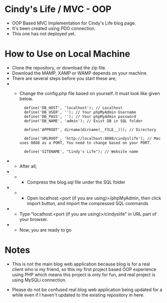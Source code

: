 # Cindy's Life / MVC - OOP
* OOP Based MVC Implementation for Cindy's Life blog page.
* It's been created using PDO connection.
* This one has not deployed yet.

# How to Use on Local Machine
* Clone the repository, or download the zip file.
* Download the MAMP, XAMP or WAMP depends on your machine.
* There are several steps before you start these are;
* * Change the config.php file based on yourself. It must look like given below.

          define('DB_HOST', 'localhost'); // Localhost
          define('DB_USER', ''); // Your phpMyAdmin Username
          define('DB_PASS', ''); // Your phpMyAdmin password
          define('DB_NAME', 'admin'); // Exist DB in SQL folder

          define('APPROOT', dirname(dirname(__FILE__))); // Directory

          define('URLROOT', 'http://localhost:8888/cindyslife'); // Mac uses 8888 as a PORT, You need to change based on your PORT.

          define('SITENAME', "Cindy's Life"); // Website name
                
* * After all;
* * * Compress the blog.sql file under the SQL folder
* * * Open localhost:<port (if you are using)>/phpMyAdmin, then click import button, and import the compressed SQL commands
* * Type "localhost:<port (if you are using)>/cindyslife" in URL part of your browser.
* * Now, you are ready to go

# Notes

  * This is not the main blog web application because blog is for a real client who is my friend, so this my first project based OOP experience using PHP which means this project is only for fun, and real project is using MySQLi connection.

  * Please do not be confused real blog web application being updated for a while even if I haven't updated to the existing repository in here.
